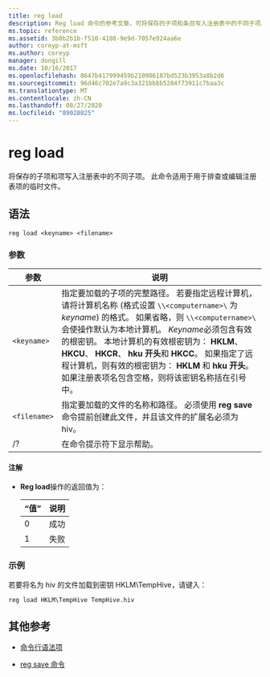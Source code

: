```yaml
---
title: reg load
description: Reg load 命令的参考文章，可将保存的子项和条目写入注册表中的不同子项。
ms.topic: reference
ms.assetid: 3b0b2b1b-f510-4108-9e9d-7057e924aa6e
author: coreyp-at-msft
ms.author: coreyp
manager: dongill
ms.date: 10/16/2017
ms.openlocfilehash: 8647b417999459b210986187bd523b3953a8b2d6
ms.sourcegitcommit: 96d46c702e7a9c3a321bbbb5284f73911c7baa3c
ms.translationtype: MT
ms.contentlocale: zh-CN
ms.lasthandoff: 08/27/2020
ms.locfileid: "89028025"
---
```

# <a name="reg-load"></a>reg load

将保存的子项和项写入注册表中的不同子项。 此命令适用于用于排查或编辑注册表项的临时文件。

## <a name="syntax"></a>语法

```
reg load <keyname> <filename>
```

### <a name="parameters"></a>参数

| 参数 | 说明 |
|--|--|
| `<keyname>` | 指定要加载的子项的完整路径。 若要指定远程计算机，请将计算机名称 (格式设置 `\\<computername>\` 为 *keyname*) 的格式。 如果省略，则 `\\<computername>\` 会使操作默认为本地计算机。 *Keyname*必须包含有效的根密钥。 本地计算机的有效根密钥为： **HKLM**、 **HKCU**、 **HKCR**、 **hku 开头**和 **HKCC**。 如果指定了远程计算机，则有效的根密钥为： **HKLM** 和 **hku 开头**。 如果注册表项名包含空格，则将该密钥名称括在引号中。  |
| `<filename>` | 指定要加载的文件的名称和路径。 必须使用 **reg save** 命令提前创建此文件，并且该文件的扩展名必须为 hiv。 |
| /? | 在命令提示符下显示帮助。 |

#### <a name="remarks"></a>注解

- **Reg load**操作的返回值为：

    | “值” | 说明 |
    |--|--|
    | 0 | 成功 |
    | 1 | 失败 |

### <a name="examples"></a>示例

若要将名为 hiv 的文件加载到密钥 HKLM\TempHive，请键入：

```
reg load HKLM\TempHive TempHive.hiv
```

## <a name="additional-references"></a>其他参考

- [命令行语法项](command-line-syntax-key.md)

- [reg save 命令](reg-save.md)

